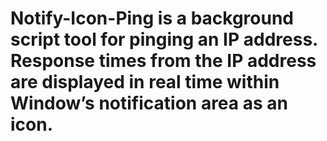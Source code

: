 # Notify-Icon-Ping is a background script tool for pinging an IP address.  Response times from the IP address are displayed in real time within Window’s notification area as an icon.
